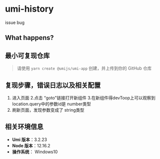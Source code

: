 # umi-history
issue bug
<!--
感谢您向我们反馈问题，为了高效的解决问题，我们期望你能提供以下信息：
-->

## What happens?

<!-- 清晰的描述下遇到的问题。-->

## 最小可复现仓库

> 请使用 `yarn create @umijs/umi-app` 创建，并上传到你的 GitHub 仓库

<!-- 为节约大家的时间，无复现步骤的 ISSUE 会被关闭，提供之后再 REOPEN -->
<!-- https://github.com/YOUR_REPOSITORY_URL -->

## 复现步骤，错误日志以及相关配置

1. 进入页面
2.点击 “goto"链接打开新组件
3.在新组件得devToop上可以观察到location.query中的参数id是 number类型 
4. 刷新页面，发现参数变成了 string类型

<!-- 请提供复现步骤，错误日志以及相关配置 -->
<!-- 可以尝试不要锁版本，重新安装依赖试试先 -->

## 相关环境信息

- **Umi 版本**：3.2.23
- **Node 版本**：12.16.2
- **操作系统**： Windows10
